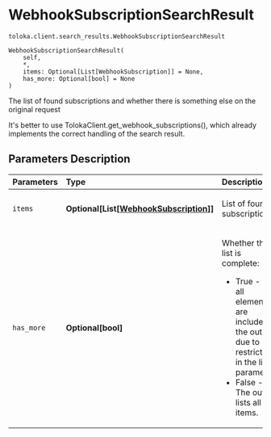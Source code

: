 # WebhookSubscriptionSearchResult
`toloka.client.search_results.WebhookSubscriptionSearchResult`

```
WebhookSubscriptionSearchResult(
    self,
    *,
    items: Optional[List[WebhookSubscription]] = None,
    has_more: Optional[bool] = None
)
```

The list of found subscriptions and whether there is something else on the original request


It's better to use TolokaClient.get_webhook_subscriptions(),
which already implements the correct handling of the search result.

## Parameters Description

| Parameters | Type | Description |
| :----------| :----| :-----------|
`items`|**Optional\[List\[[WebhookSubscription](toloka.client.webhook_subscription.WebhookSubscription.md)\]\]**|<p>List of found subscriptions</p>
`has_more`|**Optional\[bool\]**|<p>Whether the list is complete:<ul><li>True - Not all elements are included in the output due to restrictions in the limit parameter.</li><li>False - The output lists all the items.</li></ul></p>
